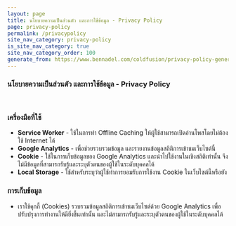 ```yaml
---
layout: page
title: นโยบายความเป็นส่วนตัว และการใช้ข้อมูล - Privacy Policy
page: privacy-policy
permalink: /privacypolicy
site_nav_category: privacy-policy
is_site_nav_category: true
site_nav_category_order: 100
generate_from: https://www.bennadel.com/coldfusion/privacy-policy-generator.htm
---
```


<section class="m2">

<h3>นโยบายความเป็นส่วนตัว และการใช้ข้อมูล - Privacy Policy</h3>
<br/>

<h3>เครื่องมือที่ใช้</h3>

<ul>
<li><strong>Service Worker</strong> - ใช้ในการทำ Offline Caching ให้ผู้ใช้สามารถเปิดอ่านโพสโดยไม่ต้องใช้ Internet ได้</li>
<li><strong>Google Analytics</strong> - เพื่อช่วยรวบรวมข้อมูล และรายงานข้อมูลสถิติการเข้าชมเว็บไซต์นี้</li>
<li><strong>Cookie</strong> - ใช้ในการเก็บข้อมูลของ Google Analytics และนำไปใช้งานในเชิงสถิติเท่านั้น จึงไม่มีข้อมูลที่สามารถรับรู้และระบุตัวตนของผู้ใช้ในระดับบุคคลได้</li>
<li><strong>Local Storage</strong> - ใช้สำหรับระบุว่าผู้ใช้ทำการยอมรับการใช้งาน Cookie ในเว็บไซต์นี้หรือยัง</li>
</ul>

<h3>การเก็บข้อมูล</h3>

<ul>
<li>เราใช้คุกกี้ (Cookies) รวบรวมข้อมูลสถิติการเข้าชมเว็บไซต์ด้วย Google Analytics เพื่อปรับปรุงการทำงานให้ดียิ่งขึ้นเท่านั้น และไม่สามารถรับรู้และระบุตัวตนของผู้ใช้ในระดับบุคคลได้</li>
</ul>

</section>